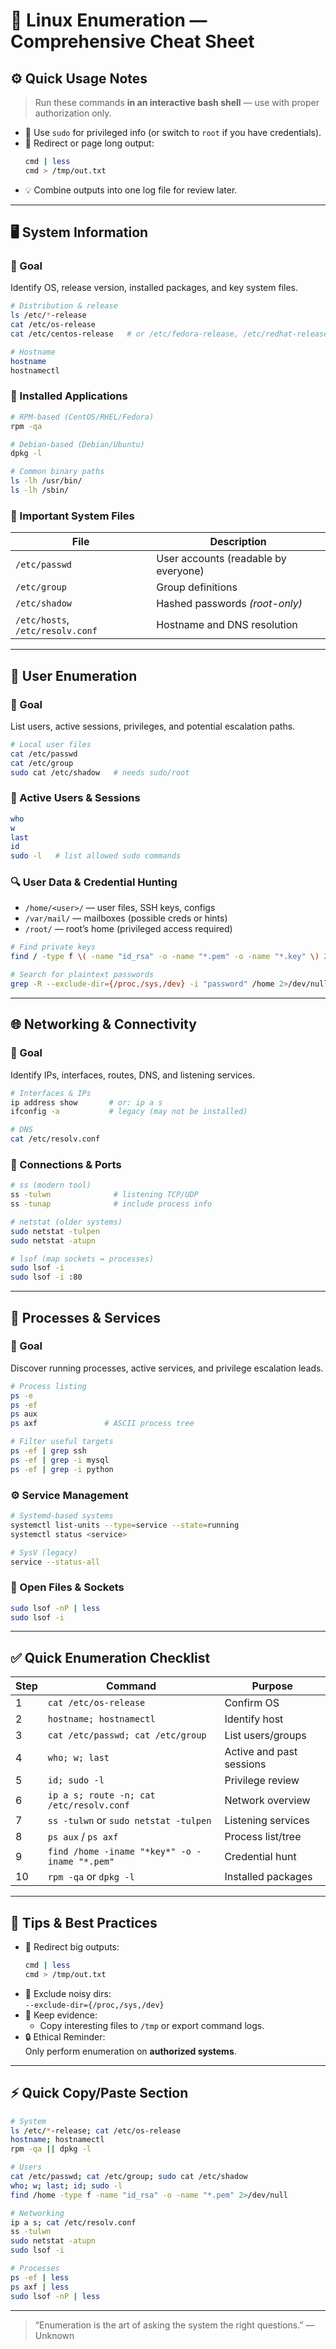 
# 🧠 Linux Enumeration — Comprehensive Cheat Sheet

## ⚙️ Quick Usage Notes
> Run these commands **in an interactive bash shell** — use with proper authorization only.

- 🧍 Use `sudo` for privileged info (or switch to `root` if you have credentials).  
- 📜 Redirect or page long output:  
  ```bash
  cmd | less
  cmd > /tmp/out.txt
  ```
- 💡 Combine outputs into one log file for review later.

---

## 🖥️ System Information

### 🎯 Goal
Identify OS, release version, installed packages, and key system files.

```bash
# Distribution & release
ls /etc/*-release
cat /etc/os-release
cat /etc/centos-release   # or /etc/fedora-release, /etc/redhat-release

# Hostname
hostname
hostnamectl
```

### 🧩 Installed Applications

```bash
# RPM-based (CentOS/RHEL/Fedora)
rpm -qa

# Debian-based (Debian/Ubuntu)
dpkg -l

# Common binary paths
ls -lh /usr/bin/
ls -lh /sbin/
```

### 📂 Important System Files
| File | Description |
|------|--------------|
| `/etc/passwd` | User accounts (readable by everyone) |
| `/etc/group` | Group definitions |
| `/etc/shadow` | Hashed passwords *(root-only)* |
| `/etc/hosts`, `/etc/resolv.conf` | Hostname and DNS resolution |

---

## 👥 User Enumeration

### 🎯 Goal
List users, active sessions, privileges, and potential escalation paths.

```bash
# Local user files
cat /etc/passwd
cat /etc/group
sudo cat /etc/shadow   # needs sudo/root
```

### 🧍 Active Users & Sessions
```bash
who
w
last
id
sudo -l   # list allowed sudo commands
```

### 🔍 User Data & Credential Hunting
- `/home/<user>/` — user files, SSH keys, configs  
- `/var/mail/` — mailboxes (possible creds or hints)  
- `/root/` — root’s home (privileged access required)

```bash
# Find private keys
find / -type f \( -name "id_rsa" -o -name "*.pem" -o -name "*.key" \) 2>/dev/null

# Search for plaintext passwords
grep -R --exclude-dir={/proc,/sys,/dev} -i "password" /home 2>/dev/null
```

---

## 🌐 Networking & Connectivity

### 🎯 Goal
Identify IPs, interfaces, routes, DNS, and listening services.

```bash
# Interfaces & IPs
ip address show       # or: ip a s
ifconfig -a           # legacy (may not be installed)

# DNS
cat /etc/resolv.conf
```

### 🔌 Connections & Ports
```bash
# ss (modern tool)
ss -tulwn              # listening TCP/UDP
ss -tunap              # include process info

# netstat (older systems)
sudo netstat -tulpen
sudo netstat -atupn

# lsof (map sockets ↔ processes)
sudo lsof -i
sudo lsof -i :80
```

---

## 🧩 Processes & Services

### 🎯 Goal
Discover running processes, active services, and privilege escalation leads.

```bash
# Process listing
ps -e
ps -ef
ps aux
ps axf               # ASCII process tree

# Filter useful targets
ps -ef | grep ssh
ps -ef | grep -i mysql
ps -ef | grep -i python
```

### ⚙️ Service Management
```bash
# Systemd-based systems
systemctl list-units --type=service --state=running
systemctl status <service>

# SysV (legacy)
service --status-all
```

### 📡 Open Files & Sockets
```bash
sudo lsof -nP | less
sudo lsof -i
```

---

## ✅ Quick Enumeration Checklist

| Step | Command | Purpose |
|------|----------|----------|
| 1 | `cat /etc/os-release` | Confirm OS |
| 2 | `hostname; hostnamectl` | Identify host |
| 3 | `cat /etc/passwd; cat /etc/group` | List users/groups |
| 4 | `who; w; last` | Active and past sessions |
| 5 | `id; sudo -l` | Privilege review |
| 6 | `ip a s; route -n; cat /etc/resolv.conf` | Network overview |
| 7 | `ss -tulwn` or `sudo netstat -tulpen` | Listening services |
| 8 | `ps aux` / `ps axf` | Process list/tree |
| 9 | `find /home -iname "*key*" -o -iname "*.pem"` | Credential hunt |
| 10 | `rpm -qa` or `dpkg -l` | Installed packages |

---

## 🧰 Tips & Best Practices

- 📑 Redirect big outputs:
  ```bash
  cmd | less
  cmd > /tmp/out.txt
  ```
- 🚫 Exclude noisy dirs:  
  `--exclude-dir={/proc,/sys,/dev}`
- 🧾 Keep evidence:
  - Copy interesting files to `/tmp` or export command logs.
- 🔒 Ethical Reminder:  
  Only perform enumeration on **authorized systems**.

---

## ⚡ Quick Copy/Paste Section

```bash
# System
ls /etc/*-release; cat /etc/os-release
hostname; hostnamectl
rpm -qa || dpkg -l

# Users
cat /etc/passwd; cat /etc/group; sudo cat /etc/shadow
who; w; last; id; sudo -l
find /home -type f -name "id_rsa" -o -name "*.pem" 2>/dev/null

# Networking
ip a s; cat /etc/resolv.conf
ss -tulwn
sudo netstat -atupn
sudo lsof -i

# Processes
ps -ef | less
ps axf | less
sudo lsof -nP | less
```

---

> “Enumeration is the art of asking the system the right questions.” — Unknown


